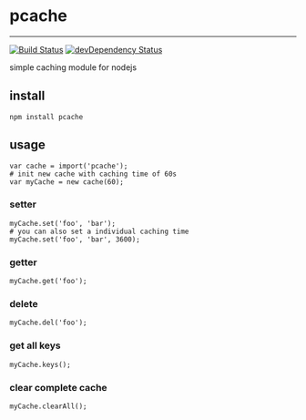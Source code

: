 # pcache

* * *

[![Build Status](https://travis-ci.org/pfitzer/pcache.svg?branch=master)](https://travis-ci.org/pfitzer/pcache) [![devDependency Status](https://david-dm.org/pfitzer/pcache/dev-status.png)](https://david-dm.org/pfitzer/pcache#info=devDependencies)

simple caching module for nodejs

## install
    npm install pcache

## usage

    var cache = import('pcache');
    # init new cache with caching time of 60s
    var myCache = new cache(60);

### setter
    myCache.set('foo', 'bar');
    # you can also set a individual caching time
    myCache.set('foo', 'bar', 3600);

### getter
    myCache.get('foo');

### delete
    myCache.del('foo');

### get all keys
    myCache.keys();

### clear complete cache
    myCache.clearAll();

